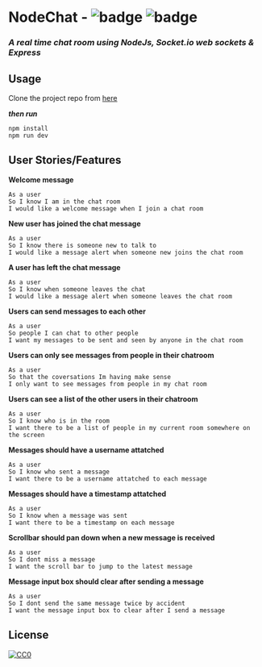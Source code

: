 # NodeChat  -  ![badge](https://img.shields.io/badge/Made--By-Sonny-red) ![badge](https://img.shields.io/badge/Made--Using-JavaScript-brightgreen)

### ****A  real time chat room* using NodeJs, Socket.io web sockets & Express*** 

## Usage

Clone the project repo from [here](https://github.com/sonny-maan/NodeChat)

***then run***

```
npm install
npm run dev
```


## User Stories/Features

**Welcome message**
```
As a user
So I know I am in the chat room
I would like a welcome message when I join a chat room
```

**New user has joined the chat message**
```
As a user
So I know there is someone new to talk to
I would like a message alert when someone new joins the chat room
```

**A user has left the chat message**
```
As a user 
So I know when someone leaves the chat
I would like a message alert when someone leaves the chat room
```

**Users can send messages to each other**
```
As a user
So people I can chat to other people
I want my messages to be sent and seen by anyone in the chat room
```

**Users can only see messages from people in their chatroom**
```
As a user 
So that the coversations Im having make sense
I only want to see messages from people in my chat room
```

**Users can see a list of the other users in their chatroom**
```
As a user
So I know who is in the room
I want there to be a list of people in my current room somewhere on the screen
```

**Messages should have a username attatched**
```
As a user 
So I know who sent a message
I want there to be a username attatched to each message
```

**Messages should have a timestamp attatched**
```
As a user
So I know when a message was sent
I want there to be a timestamp on each message
```

**Scrollbar should pan down when a new message is received**
```
As a user
So I dont miss a message
I want the scroll bar to jump to the latest message
```

**Message input box should clear after sending a message**
```
As a user 
So I dont send the same message twice by accident
I want the message input box to clear after I send a message
```

## License
[![CC0](https://licensebuttons.net/p/zero/1.0/88x31.png)](https://creativecommons.org/publicdomain/zero/1.0/)
